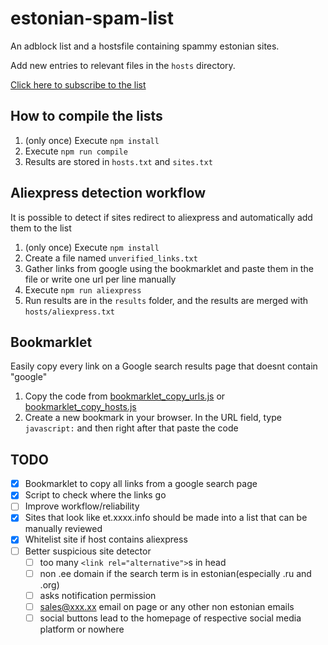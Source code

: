 # estonian-spam-list
An adblock list and a hostsfile containing spammy estonian sites.

Add new entries to relevant files in the ```hosts``` directory.

[Click here to subscribe to the list](https://subscribe.adblockplus.org/?location=https://raw.githubusercontent.com/doomnoodles/estonian-spam-list/main/sites.txt&title=Estonian%20spam-sites%20list)

## How to compile the lists

1. (only once) Execute ```npm install```
2. Execute ```npm run compile```
3. Results are stored in ```hosts.txt``` and ```sites.txt```

## Aliexpress detection workflow
It is possible to detect if sites redirect to aliexpress and automatically add them to the list

1. (only once) Execute ```npm install```
2. Create a file named ```unverified_links.txt```
3. Gather links from google using the bookmarklet and paste them in the file or write one url per line manually
4. Execute ```npm run aliexpress```
5. Run results are in the ```results``` folder, and the results are merged with ```hosts/aliexpress.txt```

## Bookmarklet
Easily copy every link on a Google search results page that doesnt contain "google"

1. Copy the code from [bookmarklet_copy_urls.js](https://github.com/doomnoodles/estonian-spam-list/blob/main/bookmarklet_copy_urls.js) or [bookmarklet_copy_hosts.js](https://github.com/doomnoodles/estonian-spam-list/blob/main/bookmarklet_copy_hosts.js)
2. Create a new bookmark in your browser. In the URL field, type  ```javascript:``` and then right after that paste the code

## TODO
- [x] Bookmarklet to copy all links from a google search page
- [x] Script to check where the links go
- [ ] Improve workflow/reliability
- [x] Sites that look like et.xxxx.info should be made into a list that can be manually reviewed
- [x] Whitelist site if host contains aliexpress
- [ ] Better suspicious site detector
  - [ ] too many ```<link rel="alternative">```s in head
  - [ ] non .ee domain if the search term is in estonian(especially .ru and .org)
  - [ ] asks notification permission
  - [ ] sales@xxx.xx email on page or any other non estonian emails
  - [ ] social buttons lead to the homepage of respective social media platform or nowhere